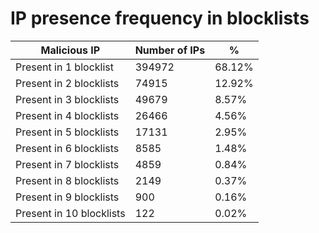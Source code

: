 # IP presence frequency in blocklists
| Malicious IP | Number of IPs | % |
|----|----|----|
| Present in 1 blocklist | 394972 | 68.12% |
| Present in 2 blocklists | 74915 | 12.92% |
| Present in 3 blocklists | 49679 | 8.57% |
| Present in 4 blocklists | 26466 | 4.56% |
| Present in 5 blocklists | 17131 | 2.95% |
| Present in 6 blocklists | 8585 | 1.48% |
| Present in 7 blocklists | 4859 | 0.84% |
| Present in 8 blocklists | 2149 | 0.37% |
| Present in 9 blocklists | 900 | 0.16% |
| Present in 10 blocklists | 122 | 0.02% |
